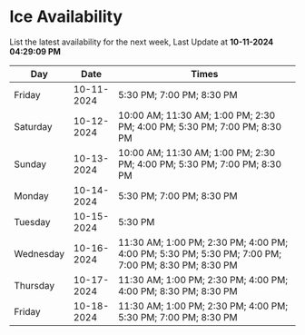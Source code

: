 # Ice Availability

List the latest availability for the next week, Last Update at **10-11-2024 04:29:09 PM**

| Day         | Date        | Times       |
| ----------- | ----------- | ----------- |
|Friday|10-11-2024|5:30 PM; 7:00 PM; 8:30 PM|
|Saturday|10-12-2024|10:00 AM; 11:30 AM; 1:00 PM; 2:30 PM; 4:00 PM; 5:30 PM; 7:00 PM; 8:30 PM|
|Sunday|10-13-2024|10:00 AM; 11:30 AM; 1:00 PM; 2:30 PM; 4:00 PM; 5:30 PM; 7:00 PM; 8:30 PM|
|Monday|10-14-2024|5:30 PM; 7:00 PM; 8:30 PM|
|Tuesday|10-15-2024|5:30 PM|
|Wednesday|10-16-2024|11:30 AM; 1:00 PM; 2:30 PM; 4:00 PM; 4:00 PM; 5:30 PM; 5:30 PM; 7:00 PM; 7:00 PM; 8:30 PM; 8:30 PM|
|Thursday|10-17-2024|11:30 AM; 1:00 PM; 2:30 PM; 4:00 PM; 4:00 PM; 8:30 PM; 8:30 PM|
|Friday|10-18-2024|11:30 AM; 1:00 PM; 2:30 PM; 4:00 PM; 5:30 PM; 7:00 PM; 8:30 PM|
